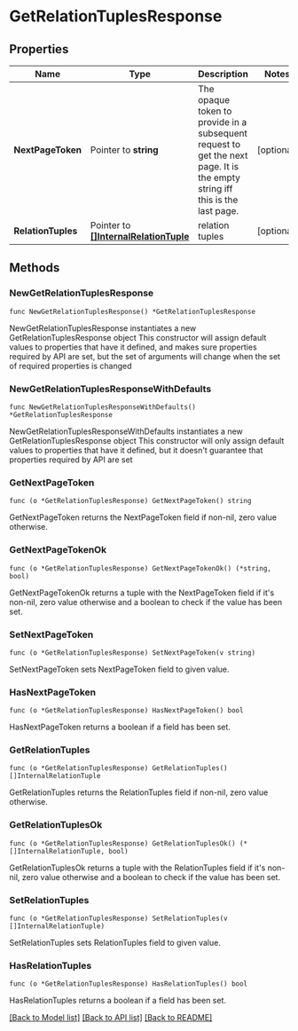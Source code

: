 # GetRelationTuplesResponse

## Properties

Name | Type | Description | Notes
------------ | ------------- | ------------- | -------------
**NextPageToken** | Pointer to **string** | The opaque token to provide in a subsequent request to get the next page. It is the empty string iff this is the last page. | [optional] 
**RelationTuples** | Pointer to [**[]InternalRelationTuple**](InternalRelationTuple.md) | relation tuples | [optional] 

## Methods

### NewGetRelationTuplesResponse

`func NewGetRelationTuplesResponse() *GetRelationTuplesResponse`

NewGetRelationTuplesResponse instantiates a new GetRelationTuplesResponse object
This constructor will assign default values to properties that have it defined,
and makes sure properties required by API are set, but the set of arguments
will change when the set of required properties is changed

### NewGetRelationTuplesResponseWithDefaults

`func NewGetRelationTuplesResponseWithDefaults() *GetRelationTuplesResponse`

NewGetRelationTuplesResponseWithDefaults instantiates a new GetRelationTuplesResponse object
This constructor will only assign default values to properties that have it defined,
but it doesn't guarantee that properties required by API are set

### GetNextPageToken

`func (o *GetRelationTuplesResponse) GetNextPageToken() string`

GetNextPageToken returns the NextPageToken field if non-nil, zero value otherwise.

### GetNextPageTokenOk

`func (o *GetRelationTuplesResponse) GetNextPageTokenOk() (*string, bool)`

GetNextPageTokenOk returns a tuple with the NextPageToken field if it's non-nil, zero value otherwise
and a boolean to check if the value has been set.

### SetNextPageToken

`func (o *GetRelationTuplesResponse) SetNextPageToken(v string)`

SetNextPageToken sets NextPageToken field to given value.

### HasNextPageToken

`func (o *GetRelationTuplesResponse) HasNextPageToken() bool`

HasNextPageToken returns a boolean if a field has been set.

### GetRelationTuples

`func (o *GetRelationTuplesResponse) GetRelationTuples() []InternalRelationTuple`

GetRelationTuples returns the RelationTuples field if non-nil, zero value otherwise.

### GetRelationTuplesOk

`func (o *GetRelationTuplesResponse) GetRelationTuplesOk() (*[]InternalRelationTuple, bool)`

GetRelationTuplesOk returns a tuple with the RelationTuples field if it's non-nil, zero value otherwise
and a boolean to check if the value has been set.

### SetRelationTuples

`func (o *GetRelationTuplesResponse) SetRelationTuples(v []InternalRelationTuple)`

SetRelationTuples sets RelationTuples field to given value.

### HasRelationTuples

`func (o *GetRelationTuplesResponse) HasRelationTuples() bool`

HasRelationTuples returns a boolean if a field has been set.


[[Back to Model list]](../README.md#documentation-for-models) [[Back to API list]](../README.md#documentation-for-api-endpoints) [[Back to README]](../README.md)


